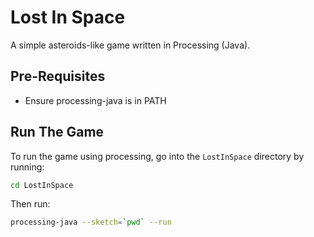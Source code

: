 # Lost In Space

A simple asteroids-like game written in Processing (Java).

## Pre-Requisites

- Ensure processing-java is in PATH

## Run The Game

To run the game using processing, go into the `LostInSpace` directory by running:

```bash
cd LostInSpace
```

Then run:

```bash
processing-java --sketch=`pwd` --run
```
